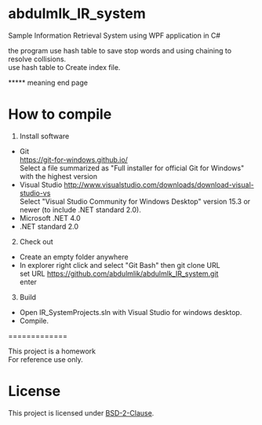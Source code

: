 # abdulmlk_IR_system
Sample  Information Retrieval System using WPF application in C#

the program use hash table to save stop words and using chaining to resolve collisions. <br />
use hash table to Create index file. <br />

*****  meaning end page

How to compile
==============

1. Install software

- Git <br />
  https://git-for-windows.github.io/ <br />
  Select a file summarized as "Full installer for official Git for Windows" <br />
   with the highest version
- Visual Studio 
  http://www.visualstudio.com/downloads/download-visual-studio-vs <br />
  Select "Visual Studio Community for Windows Desktop" version 15.3 or newer (to include .NET standard 2.0).
- Microsoft .NET 4.0
- .NET standard 2.0

2. Check out

- Create an empty folder anywhere
- In explorer right click and select "Git Bash" then git clone URL  <br />
  set URL https://github.com/abdulmlik/abdulmlk_IR_system.git <br />
  enter

3. Build

- Open IR_SystemProjects.sln with Visual Studio for windows desktop.
- Compile.

=============


This project is a homework  <br />
For reference use only. <br />

# License

This project is licensed under [BSD-2-Clause][b].


[b]: https://github.com/abdulmlik/simple-lexical-scanner/blob/master/LICENSE
